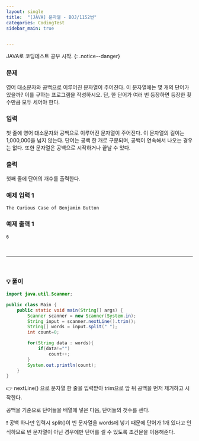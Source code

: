 ```yaml
---
layout: single
title:  "[JAVA] 문자열 - BOJ/1152번"
categories: CodingTest
sidebar_main: true


---
```


JAVA로 코딩테스트 공부 시작.
{: .notice--danger}

### 문제

영어 대소문자와 공백으로 이루어진 문자열이 주어진다. 이 문자열에는 몇 개의 단어가 있을까? 이를 구하는 프로그램을 작성하시오. 단, 한 단어가 여러 번 등장하면 등장한 횟수만큼 모두 세어야 한다.

### 입력

첫 줄에 영어 대소문자와 공백으로 이루어진 문자열이 주어진다. 이 문자열의 길이는 1,000,000을 넘지 않는다. 단어는 공백 한 개로 구분되며, 공백이 연속해서 나오는 경우는 없다. 또한 문자열은 공백으로 시작하거나 끝날 수 있다.

### 출력

첫째 줄에 단어의 개수를 출력한다.

### 예제 입력 1

```
The Curious Case of Benjamin Button
```

### 예제 출력 1

```
6
```



<br/>

<hr/>

<br/>

### 💡 풀이

```java
import java.util.Scanner;

public class Main {
    public static void main(String[] args) {
        Scanner scanner = new Scanner(System.in);
        String input = scanner.nextLine().trim();
        String[] words = input.split(" ");
        int count=0;

        for(String data : words){
            if(data!="")
                count++;
        }
        System.out.println(count);
    }
}
```

👉 nextLine() 으로 문자열 한 줄을 입력받아 trim으로 앞 뒤 공백을 먼저 제거하고 시작한다.

공백을 기준으로 단어들을 배열에 넣은 다음, 단어들의 갯수를 센다.



❗ 공백 하나만 입력시 split()이 빈 문자열을 words에 넣기 때문에 단어가 1개 있다고 인식하므로 빈 문자열이 아닌 경우에만 단어를 셀 수 있도록 조건문을 이용해준다.

